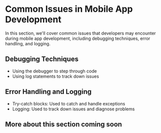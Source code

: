 # Common Issues in Mobile App Development

In this section, we'll cover common issues that developers may encounter during mobile app development, including debugging techniques, error handling, and logging.

## Debugging Techniques
* Using the debugger to step through code
* Using log statements to track down issues

## Error Handling and Logging
* Try-catch blocks: Used to catch and handle exceptions
* Logging: Used to track down issues and diagnose problems

## More about this section coming soon
